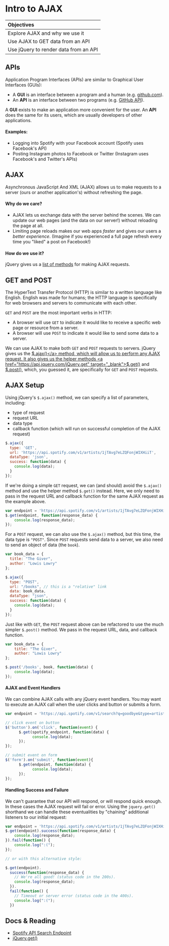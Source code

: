 # Intro to AJAX

| Objectives |
| :--- |
| Explore AJAX and why we use it |
| Use AJAX to GET data from an API |
| Use jQuery to render data from an API |

## APIs

Application Program Interfaces (APIs) are similar to Graphical User Interfaces (GUIs):
  * A **GUI** is an interface between a program and a human (e.g. <a href="https://github.com/" target="_blank">github.com</a>).
  * An **API** is an interface between two programs (e.g. <a href="https://developer.github.com/v3" target="_blank">GitHub API</a>).

A **GUI** exists to make an application more convenient for the user. An **API** does the same for its users, which are usually developers of other applications.

#### Examples:

* Logging into Spotify with your Facebook account (Spotify uses Facebook's API)
* Posting Instagram photos to Facebook or Twitter (Instagram uses Facebook's and Twitter's APIs)

## AJAX

Asynchronous JavaScript And XML (AJAX) allows us to make requests to a server (ours or another application's) without refreshing the page.

#### Why do we care?

* AJAX lets us exchange data with the server behind the scenes. We can update our web pages (and the data on our server!) without reloading the page at all.
* Limiting page reloads makes our web apps *faster* and gives our users a *better experience*. (Imagine if you experienced a full page refresh every time you "liked" a post on Facebook!)

#### How do we use it?

jQuery gives us a <a href="https://api.jquery.com/category/ajax" target="_blank">list of methods</a> for making AJAX requests.

## GET and POST

The HyperText Transfer Protocol (HTTP) is similar to a written language like English.
English was made for humans; the HTTP language is specifically for web browsers and servers to communicate with each other.

`GET` and `POST` are the most important verbs in HTTP:

  * A browser will use `GET` to indicate it would like to receive a specific web page or resource from a server.
  * A browser will use `POST` to indicate it would like to send some data to a server.

We can use AJAX to make both `GET` and `POST` requests to servers. jQuery gives us the <a href="https://api.jquery.com/jQuery.ajax" target="_blank">$.ajax()</a> method, which will allow us to perform any AJAX request. It also gives us the helper methods <a href="https://api.jquery.com/jQuery.get" target="_blank">$.get()</a> and <a href="https://api.jquery.com/jQuery.post" target="_blank">$.post()</a>, which, you guessed it, are specifically for `GET` and `POST` requests.

## AJAX Setup

Using jQuery's `$.ajax()` method, we can specify a list of parameters, including:

* type of request
* request URL
* data type
* callback function (which will run on successful completion of the AJAX request)

```js
$.ajax({
  type: 'GET',
  url: 'https://api.spotify.com/v1/artists/1jTAvg7eLZQFonjWIXHiiT',
  dataType: 'json',
  success: function(data) {
    console.log(data);
  }
});
```

If we're doing a simple `GET` request, we can (and should) avoid the `$.ajax()` method and use the helper method `$.get()` instead. Here, we only need to pass in the request URL and callback function for the same AJAX request as the example above.

```js
var endpoint = 'https://api.spotify.com/v1/artists/1jTAvg7eLZQFonjWIXHiiT';
$.get(endpoint, function(response_data) {
    console.log(response_data);
});
```

For a `POST` request, we can also use the `$.ajax()` method, but this time, the data type is `"POST"`. Since `POST` requests send data to a server, we also need to send an object of data (the `book`).

```js
var book_data = {
  title: "The Giver",
  author: "Lowis Lowry"
};

$.ajax({
  type: "POST",
  url: "/books", // this is a "relative" link
  data: book_data,
  dataType: "json",
  success: function(data) {
    console.log(data);
  }
});
```

Just like with `GET`, the `POST` request above can be refactored to use the much simpler `$.post()` method. We pass in the request URL, data, and callback function.

```js
var book_data = {
    title: "The Giver",
    author: "Lowis Lowry"
};

$.post('/books', book, function(data) {
    console.log(data);
});
```

#### AJAX and Event Handlers

We can combine AJAX calls with any jQuery event handlers. You may want to execute an AJAX call when the user clicks and button or submits a form.

```js
var endpoint = 'https://api.spotify.com/v1/search?q=goodbye&type=artist'

// click event on button
$('button').on('click', function(event) {
      $.get(spotify_endpoint, function(data) {
            console.log(data);
      });
});

// submit event on form
$('form').on('submit', function(event){
      $.get(endpoint, function(data) {
            console.log(data);
      });
});
```

#### Handling Success and Failure

We can't guarantee that our API will respond, or will respond quick enough. In these cases the AJAX request will fail or error. Using the `jquery.get()` shorthand we can handle these eventualities by "chaining" additional listeners to our initial request:

```js
var endpoint = 'https://api.spotify.com/v1/artists/1jTAvg7eLZQFonjWIXHiiT';
$.get(endpoint).success(function(response_data) {
    console.log(response_data);
}).fail(function() {
    console.log(":(");
});

// or with this alternative style:

$.get(endpoint).
  success(function(response_data) {
    // We're all good! (status code in the 200s).
    console.log(response_data);
  }).
  fail(function() {
    // Timeout or server error (status code in the 400s).
    console.log(":(");
  })
```

## Docs & Reading

* <a href="https://developer.spotify.com/web-api/search-item" target="_blank">Spotify API Search Endpoint</a>
* <a href="https://api.jquery.com/jquery.get" target="_blank">jQuery.get()</a>
